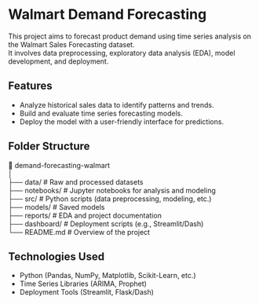 # Walmart Demand Forecasting

This project aims to forecast product demand using time series analysis on the Walmart Sales Forecasting dataset.  
It involves data preprocessing, exploratory data analysis (EDA), model development, and deployment.

## Features
- Analyze historical sales data to identify patterns and trends.
- Build and evaluate time series forecasting models.
- Deploy the model with a user-friendly interface for predictions.

## Folder Structure
📁 demand-forecasting-walmart  
│  
├── data/                   # Raw and processed datasets  
├── notebooks/              # Jupyter notebooks for analysis and modeling  
├── src/                    # Python scripts (data preprocessing, modeling, etc.)  
├── models/                 # Saved models  
├── reports/                # EDA and project documentation  
├── dashboard/              # Deployment scripts (e.g., Streamlit/Dash)  
└── README.md               # Overview of the project  

## Technologies Used
- Python (Pandas, NumPy, Matplotlib, Scikit-Learn, etc.)
- Time Series Libraries (ARIMA, Prophet)
- Deployment Tools (Streamlit, Flask/Dash)